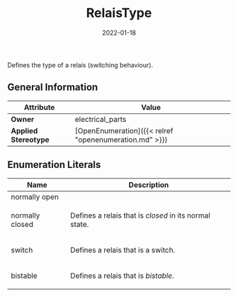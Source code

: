 ﻿---
title: RelaisType
toc: false
type: specs
date: "2022-01-18"
draft: false
specification: VEC
version: 1.2.2
documentType: "Recommendation"
elementType: Class
classes:
  - RelaisType
menu_name: vec-1.2.2
---
<p> Defines the type of a relais (switching behaviour).      </p>

## General Information

| Attribute               | Value |
|-------------------------|-------|
| **Owner**               | electrical_parts |
| **Applied Stereotype**  | [OpenEnumeration]({{< relref "openenumeration.md" >}})<br/>  |

## Enumeration Literals
| Name          | **Description** |
|---------------|-----------------|
| normally open |  |
| normally closed | <p> Defines a relais that is <i>closed</i> in its normal state.      </p> |
| switch | <p> Defines a relais that is a switch.      </p> |
| bistable | <p> Defines a relais that is <i>bistable</i>.      </p> |
